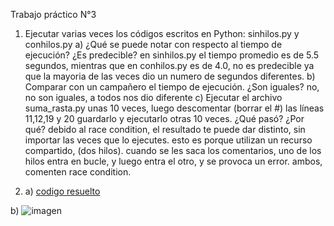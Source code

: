 Trabajo práctico N°3
1) Ejecutar varias veces los códigos escritos en Python: sinhilos.py y
conhilos.py
a) ¿Qué se puede notar con respecto al tiempo de ejecución? ¿Es
predecible?
en sinhilos.py el tiempo promedio es de 5.5 segundos, mientras que en conhilos.py es de 4.0, no es predecible ya que la mayoria de las veces dio un numero de segundos diferentes. 
b) Comparar con un campañero el tiempo de ejecución. ¿Son iguales?
no, no son iguales, a todos nos dio diferente
c) Ejecutar el archivo suma_rasta.py unas 10 veces, luego descomentar
(borrar el #) las líneas 11,12,19 y 20 guardarlo y ejecutarlo otras 10
veces. ¿Qué pasó? ¿Por qué?
debido al race condition, el resultado te puede dar distinto, sin importar las veces que lo ejecutes. esto es porque utilizan un recurso compartido, (dos hilos). cuando se les saca los comentarios, uno de los hilos entra en bucle, y luego entra el otro, y se provoca un error. ambos, comenten race condition.

3) a) 
<a href="./TP3/con_race_condition.c">codigo resuelto </a>

b) <img src="./TP3/Dragged Text-WedMay15202423-46-33GMT-0300(-03)" alt="imagen">
